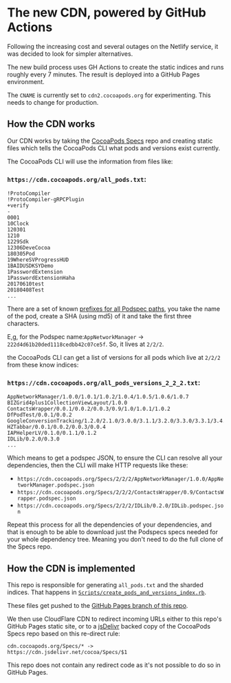 # The new CDN, powered by GitHub Actions

Following the increasing cost and several outages on the Netlify service, it was decided to look for simpler alternatives.

The new build process uses GH Actions to create the static indices and runs roughly every 7 minutes. The result is deployed into a GitHub Pages environment.

The `CNAME` is currently set to `cdn2.cocoapods.org` for experimenting. This needs to change for production.

## How the CDN works

Our CDN works by taking the [CocoaPods Specs](https://github.com/CocoaPods/Specs/) repo and creating static files which tells the CocoaPods CLI what pods and versions exist currently.

The CocoaPods CLI will use the information from files like:

### `https://cdn.cocoapods.org/all_pods.txt`:

```
!ProtoCompiler
!ProtoCompiler-gRPCPlugin
+verify
-
0001
10Clock
120301
1210
1229Sdk
12306DeveCocoa
180305Pod
19WhereSVProgressHUD
1BAIDUSDKSYDemo
1PasswordExtension
1PasswordExtensionHaha
20170610test
20180408Test
...
```

There are a set of known [prefixes for all Podspec paths](https://blog.cocoapods.org/Master-Spec-Repo-Rate-Limiting-Post-Mortem/#too-many-directory-entries), you take the name of the pod, create a SHA (using md5) of it and take the first three characters.

E,g, for the Podspec name:`AppNetworkManager` -> `222d4d61b20ded1118cedbb42c07ce5f`. So, it lives at `2/2/2`.

the CocoaPods CLI can get a list of versions for all pods which live at `2/2/2` from these know indices:

### `https://cdn.cocoapods.org/all_pods_versions_2_2_2.txt`:

```
AppNetworkManager/1.0.0/1.0.1/1.0.2/1.0.4/1.0.5/1.0.6/1.0.7
BIZGrid4plus1CollectionViewLayout/1.0.0
ContactsWrapper/0.0.1/0.0.2/0.0.3/0.9/1.0/1.0.1/1.0.2
DfPodTest/0.0.1/0.0.2
GoogleConversionTracking/1.2.0/2.1.0/3.0.0/3.1.1/3.2.0/3.3.0/3.3.1/3.4.0
HZTabbar/0.0.1/0.0.2/0.0.3/0.0.4
IAPHelperLV/0.1.0/0.1.1/0.1.2
IDLib/0.2.0/0.3.0
...
```

Which means to get a podspec JSON, to ensure the CLI can resolve all your dependencies, then the CLI will make HTTP requests like these:

- `https://cdn.cocoapods.org/Specs/2/2/2/AppNetworkManager/1.0.0/AppNetworkManager.podspec.json`
- `https://cdn.cocoapods.org/Specs/2/2/2/ContactsWrapper/0.9/ContactsWrapper.podspec.json`
- `https://cdn.cocoapods.org/Specs/2/2/2/IDLib/0.2.0/IDLib.podspec.json`

Repeat this process for all the dependencies of your dependencies, and that is enough to be able to download just the Podspecs specs needed for your whole dependency tree. Meaning you don't need to do the full clone of the Specs repo.

## How the CDN is implemented

This repo is responsible for generating `all_pods.txt` and the sharded indices. That happens in [`Scripts/create_pods_and_versions_index.rb`](./Scripts/create_pods_and_versions_index.rb).

These files get pushed to the [GitHub Pages branch of this repo](https://github.com/CocoaPods/cdn.cocoapods.org/tree/gh-pages).

We then use CloudFlare CDN to redirect incoming URLs either to this repo's GitHub Pages static site, or to a [jsDelivr](https://www.jsdelivr.com) backed copy of the CocoaPods Specs repo based on this re-direct rule:

```
cdn.cocoapods.org/Specs/* ->
https://cdn.jsdelivr.net/cocoa/Specs/$1
```

This repo does not contain any redirect code as it's not possible to do so in GitHub Pages. 